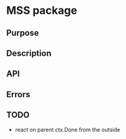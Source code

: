 # MSS package

## Purpose

## Description

## API

## Errors

## TODO
- react on parent ctx.Done from the outside